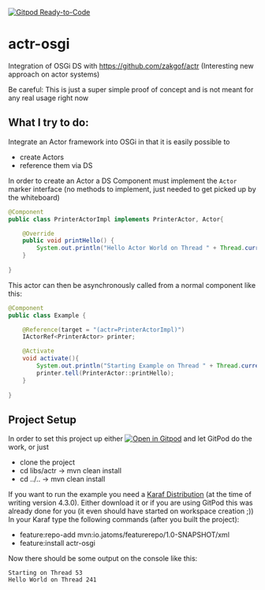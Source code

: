 [![Gitpod Ready-to-Code](https://img.shields.io/badge/Gitpod-ready--to--code-blue?logo=gitpod)](https://gitpod.io/#https://github.com/Sandared/actr-osgi)

# actr-osgi
Integration of OSGi DS with https://github.com/zakgof/actr (Interesting new approach on actor systems)

Be careful: This is just a super simple proof of concept and is not meant for any real usage right now

## What I try to do:
Integrate an Actor framework into OSGi in that it is easily possible to 
* create Actors
* reference them via DS 

In order to create an Actor a DS Component must implement the `Actor` marker interface (no methods to implement, just needed to get picked up by the whiteboard)
```java
@Component
public class PrinterActorImpl implements PrinterActor, Actor{

    @Override
    public void printHello() {
        System.out.println("Hello Actor World on Thread " + Thread.currentThread().getId());
    }
    
}
```

This actor can then be asynchronously called from a normal component like this:
```java
@Component
public class Example {

    @Reference(target = "(actr=PrinterActorImpl)")
    IActorRef<PrinterActor> printer;

    @Activate
    void activate(){
        System.out.println("Starting Example on Thread " + Thread.currentThread().getId());
        printer.tell(PrinterActor::printHello);
    }
    
}
```

## Project Setup
In order to set this project up either [![Open in Gitpod](https://gitpod.io/button/open-in-gitpod.svg)](https://gitpod.io/#https://github.com/Sandared/actr-osgi) and let GitPod do the work, or just 
* clone the project
* cd libs/actr -> mvn clean install 
* cd ../.. -> mvn clean install

If you want to run the example you need a [Karaf Distribution](https://karaf.apache.org/download.html) (at the time of writing version 4.3.0). Either download it or if you are using GitPod this was already done for you (it even should have started on workspace creation ;))
In your Karaf type the following commands (after you built the project):
* feature:repo-add mvn:io.jatoms/featurerepo/1.0-SNAPSHOT/xml
* feature:install actr-osgi 

Now there should be some output on the console like this:
```
Starting on Thread 53
Hello World on Thread 241
```
